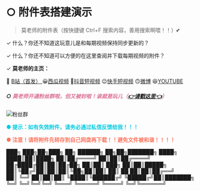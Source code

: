 # ○ 附件表搭建演示

> 莫老师的附件表（按快捷键 Ctrl+F 搜索内容，善用搜索啊喂！！）💕

✓ 什么？你还不知道这玩意儿是和每期视频保持同步更新的？

✓ 什么？你还不知道可以方便的在这里查阅并下载每期视频的附件？

✓ **莫老师的主页：**

🙂 [B站（首发） ](https://space.bilibili.com/1995424953)  😀[西瓜视频](https://www.ixigua.com/home/303878777609358)  🤣[抖音短视频](https://v.douyin.com/MYjf1JM/)  😉[快手短视频](https://v.kuaishou.com/mRpRYy)  🙃[微博](https://weibo.com/u/7826133162)  😆[YOUTUBE](https://www.youtube.com/@zxmls)

##### ○ <font color="#DB7093">莫老师开通粉丝群啦，但又被封啦！诶就是玩儿（[👉请戳这里👈](https://ooo.0x0.ooo/2024/05/04/OplMkB.jpg)）</font>

![粉丝群](https://ooo.0x0.ooo/2024/09/06/Ot351X.png)



**<font color="#00CAE1">● 提示：如有失效附件，请务必通过私信反馈给我！！！</font>**

**<font color="#FF725C">● 注意！请将附件先转存到自己网盘再下载！！避免文件被和谐！！！！</font>**



███╗   ███╗██╗███╗   ██╗ ██████╗          ██╗██╗███████╗
████╗ ████║██║████╗  ██║██╔════╝          ██║██║██╔════╝
██╔████╔██║██║██╔██╗ ██║██║  ███╗         ██║██║█████╗  
██║╚██╔╝██║██║██║╚██╗██║██║   ██║    ██   ██║██║██╔══╝  
██║ ╚═╝ ██║██║██║ ╚████║╚██████╔╝    ╚█████╔╝██║███████╗
╚═╝     ╚═╝╚═╝╚═╝  ╚═══╝ ╚═════╝      ╚════╝ ╚═╝╚══════╝
